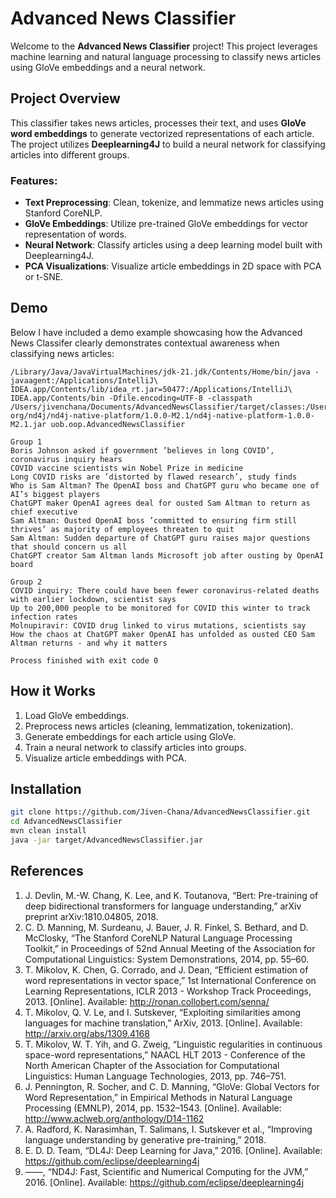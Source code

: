# Advanced News Classifier

Welcome to the **Advanced News Classifier** project! This project leverages machine learning and natural language processing to classify news articles using GloVe embeddings and a neural network.

## Project Overview

This classifier takes news articles, processes their text, and uses **GloVe word embeddings** to generate vectorized representations of each article. The project utilizes **Deeplearning4J** to build a neural network for classifying articles into different groups.

### Features:
- **Text Preprocessing**: Clean, tokenize, and lemmatize news articles using Stanford CoreNLP.
- **GloVe Embeddings**: Utilize pre-trained GloVe embeddings for vector representation of words.
- **Neural Network**: Classify articles using a deep learning model built with Deeplearning4J.
- **PCA Visualizations**: Visualize article embeddings in 2D space with PCA or t-SNE.
  
## Demo

Below I have included a demo example showcasing how the Advanced News Classifer clearly demonstrates contextual awareness when classifying news articles: 
```
/Library/Java/JavaVirtualMachines/jdk-21.jdk/Contents/Home/bin/java -javaagent:/Applications/IntelliJ\ IDEA.app/Contents/lib/idea_rt.jar=50477:/Applications/IntelliJ\ IDEA.app/Contents/bin -Dfile.encoding=UTF-8 -classpath /Users/jivenchana/Documents/AdvancedNewsClassifier/target/classes:/Users/jivenchana/.m2/repository/ org/nd4j/nd4j-native-platform/1.0.0-M2.1/nd4j-native-platform-1.0.0-M2.1.jar uob.oop.AdvancedNewsClassifier

Group 1
Boris Johnson asked if government ’believes in long COVID’, coronavirus inquiry hears
COVID vaccine scientists win Nobel Prize in medicine
Long COVID risks are ’distorted by flawed research’, study finds
Who is Sam Altman? The OpenAI boss and ChatGPT guru who became one of AI’s biggest players
ChatGPT maker OpenAI agrees deal for ousted Sam Altman to return as chief executive
Sam Altman: Ousted OpenAI boss ’committed to ensuring firm still thrives’ as majority of employees threaten to quit
Sam Altman: Sudden departure of ChatGPT guru raises major questions that should concern us all
ChatGPT creator Sam Altman lands Microsoft job after ousting by OpenAI board

Group 2
COVID inquiry: There could have been fewer coronavirus-related deaths with earlier lockdown, scientist says
Up to 200,000 people to be monitored for COVID this winter to track infection rates
Molnupiravir: COVID drug linked to virus mutations, scientists say
How the chaos at ChatGPT maker OpenAI has unfolded as ousted CEO Sam Altman returns - and why it matters

Process finished with exit code 0
```
## How it Works
1. Load GloVe embeddings.
2. Preprocess news articles (cleaning, lemmatization, tokenization).
3. Generate embeddings for each article using GloVe.
4. Train a neural network to classify articles into groups.
5. Visualize article embeddings with PCA.

## Installation

   ```bash
   git clone https://github.com/Jiven-Chana/AdvancedNewsClassifier.git
   cd AdvancedNewsClassifier
   mvn clean install
   java -jar target/AdvancedNewsClassifier.jar
   ```
## References

1.	J. Devlin, M.-W. Chang, K. Lee, and K. Toutanova, “Bert: Pre-training of deep bidirectional transformers for language understanding,” arXiv preprint arXiv:1810.04805, 2018.
2.	C. D. Manning, M. Surdeanu, J. Bauer, J. R. Finkel, S. Bethard, and D. McClosky, “The Stanford CoreNLP Natural Language Processing Toolkit,” in Proceedings of 52nd Annual Meeting of the Association for Computational Linguistics: System Demonstrations, 2014, pp. 55–60.
3.	T. Mikolov, K. Chen, G. Corrado, and J. Dean, “Efficient estimation of word representations in vector space,” 1st International Conference on Learning Representations, ICLR 2013 - Workshop Track Proceedings, 2013. [Online]. Available: http://ronan.collobert.com/senna/
4.	T. Mikolov, Q. V. Le, and I. Sutskever, “Exploiting similarities among languages for machine translation,” ArXiv, 2013. [Online]. Available: http://arxiv.org/abs/1309.4168
5.	T. Mikolov, W. T. Yih, and G. Zweig, “Linguistic regularities in continuous space-word representations,” NAACL HLT 2013 - Conference of the North American Chapter of the Association for Computational Linguistics: Human Language Technologies, 2013, pp. 746–751.
6.	J. Pennington, R. Socher, and C. D. Manning, “GloVe: Global Vectors for Word Representation,” in Empirical Methods in Natural Language Processing (EMNLP), 2014, pp. 1532–1543. [Online]. Available: http://www.aclweb.org/anthology/D14-1162
7.	A. Radford, K. Narasimhan, T. Salimans, I. Sutskever et al., “Improving language understanding by generative pre-training,” 2018.
8.	E. D. D. Team, “DL4J: Deep Learning for Java,” 2016. [Online]. Available: https://github.com/eclipse/deeplearning4j
9.	——, “ND4J: Fast, Scientific and Numerical Computing for the JVM,” 2016. [Online]. Available: https://github.com/eclipse/deeplearning4j
